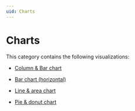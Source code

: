 ```yaml
---
uid: Charts
---
```


# Charts

This category contains the following visualizations:

- [Column & Bar chart](xref:ColumnAndBarChart)

- [Bar chart (horizontal)](xref:BarChartHorizontal)

- [Line & area chart](xref:LineAndAreaChart)

- [Pie & donut chart](xref:PieAndDonutChart)
